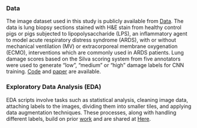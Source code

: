 ### Data
The image dataset used in this study is publicly available from [Data](https://www.ebi.ac.uk/biostudies/studies/S-BIAD419). 
The data is lung biopsy sections stained with H&E stain from healthy control pigs or pigs subjected to lipopolysaccharide (LPS), an inflammatory agent to model acute respiratory distress syndrome (ARDS), with or without mechanical ventilation (MV) or extracorporeal membrane oxygenation (ECMO), interventions which are commonly used in ARDS patients. Lung damage scores based on the Silva scoring system from five annotators were used to generate “low”, “medium” or “high” damage labels for CNN training. [Code](https://github.com/Aitslab/lunghisto) and [paper](https://www.biorxiv.org/content/10.1101/2023.05.12.540340v1.abstract) are available.


### Exploratory Data Analysis (EDA)
EDA scripts  involve tasks such as statistical analysis, cleaning image data, attaching labels to the images, dividing them into smaller tiles, and applying data augmentation techniques. These processes, along with handling different labels, build on prior [work](https://www.biorxiv.org/content/10.1101/2023.05.12.540340v1.abstract)  and are shared at [Here](https://github.com/Aitslab/lunghisto). 
